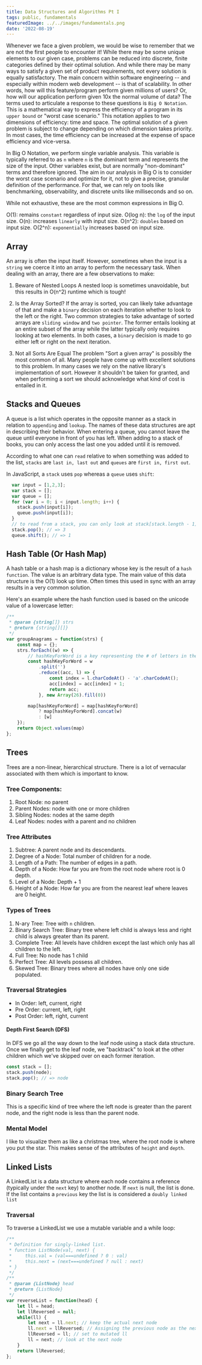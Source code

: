 ```yaml
---
title: Data Structures and Algorithms Pt I
tags: public, fundamentals
featuredImage: ../../images/fundamentals.png
date: '2022-08-19'
---
```


Whenever we face a given problem, we would be wise to remember that we are not the first people to encounter it! While there may be some unique elements to our given case, problems can be reduced into discrete, finite categories defined by their optimal solution. And while there may be many ways to satisfy a given set of product requirements, not every solution is equally satisfactory. The main concern within software engineering -- and especially within modern web development -- is that of scalability. In other words, how will this feature/program perform given millions of users? Or, how will our application perform given 10x the normal volume of data? The terms used to articulate a response to these questions is `Big O Notation`. This is a mathematical way to express the efficiency of a program in its `upper bound` or "worst case scenario." This notation applies to two dimensions of efficiency: time and space. The optimal solution of a given problem is subject to change depending on which dimension takes priority. In most cases, the time efficiency can be increased at the expense of space efficiency and vice-versa.

In Big O Notation, we perform single variable analysis. This variable is typically referred to as `n` where `n` is the dominant term and represents the size of the input. Other variables exist, but are normally "non-dominant" terms and therefore ignored. The aim in our analysis in Big O is to consider the worst case scenario and optimize for it, not to give a precise, granular definition of the performance. For that, we can rely on tools like benchmarking, observability, and discrete units like milliseconds and so on.

While not exhaustive, these are the most common expressions in Big O.

O(1): remains `constant` regardless of input size.
O(log n): the `log` of the input size.
O(n): increases `linearly` with input size.
O(n^2): `doubles` based on input size.
O(2^n): `exponentially` increases based on input size.

## Array
An array is often the input itself. However, sometimes when the input is a `string` we coerce it into an array to perform the necessary task. When dealing with an array, there are a few observations to make:

1. Beware of Nested Loops
A nested loop is sometimes unavoidable, but this results in O(n^2) runtime which is tough!

2. Is the Array Sorted?
If the array is sorted, you can likely take advantage of that and make a `binary` decision on each iteration whether to look to the left or the right. Two common strategies to take advantage of sorted arrays are `sliding window` and `two pointer`. The former entails looking at an entire subset of the array while the latter typically only requires looking at two elements. In both cases, a `binary` decision is made to go either left or right on the next iteration.

3. Not all Sorts Are Equal
The problem "Sort a given array" is possibly the most common of all. Many people have come up with excellent solutions to this problem. In many cases we rely on the native library's implementation of sort. However it shouldn't be taken for granted, and when performing a sort we should acknowledge what kind of cost is entailed in it.

## Stacks and Queues
A queue is a list which operates in the opposite manner as a stack in relation to `appending` and `lookup`. The names of these data structures are apt in describing their behavior. When entering a queue, you cannot leave the queue until everyone in front of you has left. When adding to a stack of books, you can only access the last one you added until it is removed.

According to what one can `read` relative to when something was added to the list, `stacks` are `last in, last out` and `queues` are `first in, first out`.

In JavaScript, a `stack` uses `pop` whereas a `queue` uses `shift`:

```javascript
  var input = [1,2,3];
  var stack = [];
  var queue = [];
  for (var i = 0; i < input.length; i++) {
    stack.push(input[i]);
    queue.push(input[i]);
  }
  // to read from a stack, you can only look at stack[stack.length - 1]
  stack.pop(); // => 3
  queue.shift(); // => 1
```
## Hash Table (Or Hash Map)
A hash table or a hash map is a dictionary whose key is the result of a `hash function`. The value is an arbitrary data type. The main value of this data structure is the O(1) look up time. Often times this used in sync with an array results in a very common solution.

Here's an example where the hash function used is based on the unicode value of a lowercase letter:

```javascript
/**
 * @param {string[]} strs
 * @return {string[][]}
 */
var groupAnagrams = function(strs) {
    const map = {};
    strs.forEach((w) => {
        // hashKeyForWord is a key representing the # of letters in the word
        const hashKeyForWord = w
            .split('')
            .reduce((acc, l) => {
                const index = l.charCodeAt() - 'a'.charCodeAt();
                acc[index] = acc[index] + 1;
                return acc;
            }, new Array(26).fill(0))

        map[hashKeyForWord] = map[hashKeyForWord]
            ? map[hashKeyForWord].concat(w)
            : [w]
    });
    return Object.values(map)
};
```

## Trees
Trees are a non-linear, hierarchical structure. There is a lot of vernacular associated with them which is important to know.

### Tree Components:
1. Root Node: no parent
2. Parent Nodes: node with one or more children
3. Sibling Nodes: nodes at the same depth
4. Leaf Nodes: nodes with a parent and no children

### Tree Attributes
1. Subtree: A parent node and its descendants.
2. Degree of a Node: Total number of children for a node.
3. Length of a Path: The number of edges in a path.
4. Depth of a Node: How far you are from the root node where root is 0 depth.
5. Level of a Node: Depth + 1
6. Height of a Node: How far you are from the nearest leaf where leaves are 0 height.

### Types of Trees
1. N-ary Tree: Tree with `n` children. 
2. Binary Search Tree: Binary tree where left child is always less and right child is always greater than its parent.
3. Complete Tree: All levels have children except the last which only has all children to the left. 
4. Full Tree: No node has 1 child
5. Perfect Tree: All levels possess all children.
6. Skewed Tree: Binary trees where all nodes have only one side populated.

### Traversal Strategies
- In Order: left, current, right
- Pre Order: current, left, right
- Post Order: left, right, current

#### Depth First Search (DFS)
In DFS we go all the way down to the leaf node using a stack data structure. Once we finally get to the leaf node, we "backtrack" to look at the other children which we've skipped over on each former iteration.

```javascript
const stack = [];
stack.push(node);
stack.pop(); // => node
```

### Binary Search Tree
This is a specific kind of tree where the left node is greater than the parent node, and the right node is less than the parent node.

### Mental Model
I like to visualize them as like a christmas tree, where the root node is where you put the star. This makes sense of the attributes of `height` and `depth`.

## Linked Lists
A LinkedList is a data structure where each node contains a reference (typically under the `next` key) to another node. If `next` is null, the list is done. If the list contains a `previous` key the list is is considered a `doubly linked list`

### Traversal
To traverse a LinkedList we use a mutable variable and a while loop:
```javascript
/**
 * Definition for singly-linked list.
 * function ListNode(val, next) {
 *     this.val = (val===undefined ? 0 : val)
 *     this.next = (next===undefined ? null : next)
 * }
 */
/**
 * @param {ListNode} head
 * @return {ListNode}
 */
var reverseList = function(head) {
    let ll = head;
    let llReversed = null;
    while(ll) {
        let next = ll.next; // keep the actual next node
        ll.next = llReversed; // Assigning the previous node as the next one
        llReversed = ll; // set to mutated ll
        ll = next; // look at the next node
    }
    return llReversed;
};
```